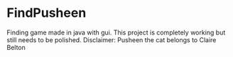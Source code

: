 # FindPusheen
Finding game made in java with gui. This project is completely working but still needs to be polished. Disclaimer: Pusheen the cat belongs to Claire Belton
